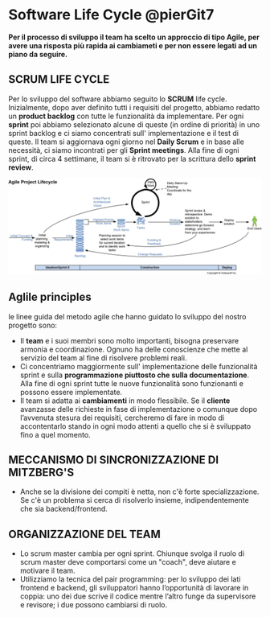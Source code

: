 # Software Life Cycle @pierGit7

**Per il processo di sviluppo il team ha scelto un approccio di tipo Agile, per avere una risposta più rapida ai cambiameti e per non essere legati ad un  piano da seguire.**



## SCRUM LIFE CYCLE
Per lo sviluppo del software abbiamo seguito lo **SCRUM** life cycle. Inizialmente, dopo aver definito tutti i requisiti del progetto, abbiamo redatto un **product backlog** con tutte le funzionalità da implementare. Per ogni **sprint** poi abbiamo selezionato alcune di queste (in ordine di priorità) in uno sprint backlog e ci siamo concentrati sull' implementazione e il test di queste. Il team si aggiornava ogni giorno nel **Daily Scrum** e in base alle necessità, ci siamo incontrati per gli **Sprint meetings**. Alla fine di ogni sprint, di circa 4 settimane, il team si è ritrovato per la scrittura dello **sprint review**.


![Alt text](assets/agileLifecycleProject.jpg)


## Aglile principles
le linee guida del metodo agile che hanno guidato lo sviluppo del nostro progetto sono:
- Il **team** e i suoi membri sono molto importanti, bisogna preservare armonia e coordinazione. Ognuno ha delle conoscienze che mette al servizio del team al fine di risolvere problemi reali.
- Ci concentriamo maggiormente sull' implementazione delle funzionalità sprint e sulla **programmazione piuttosto che sulla documentazione**. Alla fine di ogni sprint tutte le nuove funzionalità sono funzionanti e possono essere implementate.
- Il team si adatta ai **cambiamenti** in modo flessibile. Se il **cliente** avanzasse delle richieste in fase di implementazione o comunque dopo l’avvenuta stesura dei requisiti, cercheremo di fare in modo di accontentarlo stando in ogni modo attenti a quello che si è sviluppato fino a quel momento.

## MECCANISMO DI SINCRONIZZAZIONE DI MITZBERG'S 
- Anche se la divisione dei compiti è netta, non c'è forte specializzazione. Se c'è un problema si cerca di risolverlo insieme, indipendentemente che sia backend/frontend.

## ORGANIZZAZIONE DEL TEAM
- Lo scrum master cambia per ogni sprint. Chiunque svolga il ruolo di scrum master deve comportarsi come un "coach", deve aiutare e motivare il team.
- Utilizziamo la tecnica del pair programming: per lo sviluppo dei lati frontend e backend, gli sviluppatori hanno l’opportunità di lavorare in coppia: uno dei due scrive il codice mentre l’altro funge da supervisore e revisore; i due possono cambiarsi di ruolo.

